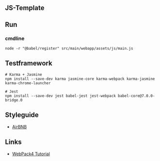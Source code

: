 ## JS-Template

## Run
### cmdline

    node -r "@babel/register" src/main/webapp/assets/js/main.js
    
## Testframework

    # Karma + Jasmine
    npm install --save-dev karma jasmine-core karma-webpack karma-jasmine karma-chrome-launcher
    
    # Jest
    npm install --save-dev jest babel-jest jest-webpack babel-core@7.0.0-bridge.0

## Styleguide
   - [AirBNB](https://github.com/airbnb/javascript)
   
## Links
   - [WebPack4 Tutorial](https://www.valentinog.com/blog/webpack-tutorial/)